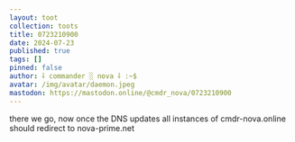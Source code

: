 ```yaml
---
layout: toot
collection: toots
title: 0723210900
date: 2024-07-23
published: true
tags: []
pinned: false
author: ⸸ commander ░ nova ⸸ :~$
avatar: /img/avatar/daemon.jpeg
mastodon: https://mastodon.online/@cmdr_nova/0723210900
---
```


there we go, now once the DNS updates all instances of cmdr-nova.online should redirect to nova-prime.net
